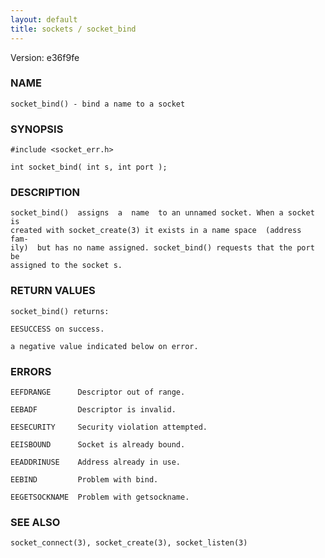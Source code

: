 ```yaml
---
layout: default
title: sockets / socket_bind
---
```


Version: e36f9fe




### NAME
    socket_bind() - bind a name to a socket


### SYNOPSIS
    #include <socket_err.h>

    int socket_bind( int s, int port );


### DESCRIPTION
    socket_bind()  assigns  a  name  to an unnamed socket. When a socket is
    created with socket_create(3) it exists in a name space  (address  fam‐
    ily)  but has no name assigned. socket_bind() requests that the port be
    assigned to the socket s.


### RETURN VALUES
    socket_bind() returns:

    EESUCCESS on success.

    a negative value indicated below on error.


### ERRORS
    EEFDRANGE      Descriptor out of range.

    EEBADF         Descriptor is invalid.

    EESECURITY     Security violation attempted.

    EEISBOUND      Socket is already bound.

    EEADDRINUSE    Address already in use.

    EEBIND         Problem with bind.

    EEGETSOCKNAME  Problem with getsockname.


### SEE ALSO
    socket_connect(3), socket_create(3), socket_listen(3)



